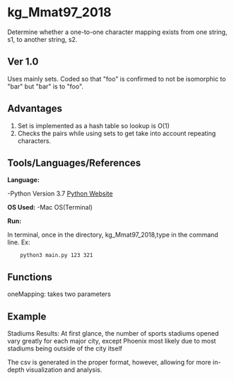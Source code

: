 # kg_Mmat97_2018
Determine whether a one-to-one character mapping exists from one string, s1, 
to another string, s2. 


## Ver 1.0
Uses mainly sets. Coded so that "foo" is confirmed to not be isomorphic to "bar" but "bar" is to "foo". 



## Advantages
1. Set is implemented as a hash table so lookup is O(1)
2. Checks the pairs while using sets to get take into account repeating characters. 





## Tools/Languages/References
**Language:** 

-Python Version 3.7
[Python Website](https://www.python.org/)


**OS Used:** 
-Mac OS(Terminal)




**Run:** 

In terminal, once in the directory, kg_Mmat97_2018,type in the command line. Ex: 

```
	python3 main.py 123 321
```



## Functions

oneMapping: takes two parameters 




## Example

Stadiums Results: At first glance, the number of sports stadiums opened
vary greatly for each major city, except Phoenix most likely due to most stadiums 
being outside of the city itself

The csv is generated in the proper format, however,
allowing for more in-depth visualization and analysis. 






